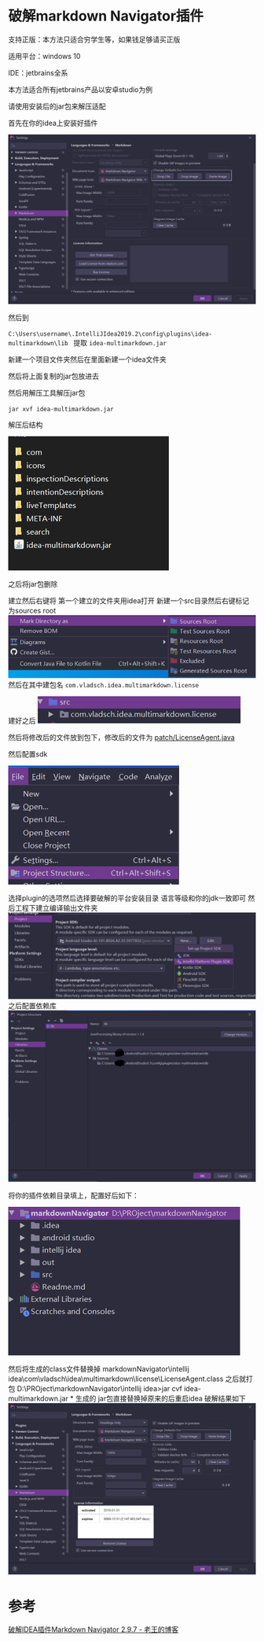 # 破解markdown Navigator插件

支持正版：本方法只适合穷学生等，如果钱足够请买正版

适用平台：windows 10

IDE：jetbrains全系

本方法适合所有jetbrains产品以安卓studio为例

请使用安装后的jar包来解压适配

首先在你的idea上安装好插件

![](img/破解前.jpg)

然后到

`C:\Users\username\.IntelliJIdea2019.2\config\plugins\idea-multimarkdown\lib
`
提取
`idea-multimarkdown.jar`

新建一个项目文件夹然后在里面新建一个idea文件夹


然后将上面复制的jar包放进去


然后用解压工具解压jar包

`jar xvf idea-multimarkdown.jar`

解压后结构

![](img/解压后.jpg)

之后将jar包删除

建立然后右键将 第一个建立的文件夹用idea打开
新建一个src目录然后右键标记为sources root
 ![](img/标记src.jpg)
然后在其中建包名
`com.vladsch.idea.multimarkdown.license`

建好之后
 ![](img/结构包.jpg)

然后将修改后的文件放到包下，修改后的文件为
[patch/LicenseAgent.java](patch/LicenseAgent.java)


然后配置sdk

 ![](img/sdk.jpg)

选择plugin的选项然后选择要破解的平台安装目录
语言等级和你的jdk一致即可
然后工程下建立编译输出文件夹
 ![](img/插件开发sdk.jpg)
之后配置依赖库
 ![](img/lib配置.jpg)

将你的插件依赖目录填上，配置好后如下：

![](img/目录结构.jpg)

然后将生成的class文件替换掉
markdownNavigator\intellij idea\com\vladsch\idea\multimarkdown\license\LicenseAgent.class
之后就打包
D:\PROject\markdownNavigator\intellij idea>jar cvf idea-multimarkdown.jar *
生成的 jar包直接替换掉原来的后重启idea
破解结果如下
![](img/破解结果.jpg)


# 参考

[破解IDEA插件Markdown Navigator 2.9.7 - 老王的博客](https://wfeil.com/post-79.html)
